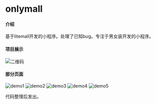 # onlymall

#### 介绍
基于litemall开发的小程序。处理了已知bug。专注于男女装开发的小程序。

#### 项目展示
![二维码](doc/code1.jpg)

#### 部分页面
![demo1](doc/pic1.png)
![demo2](doc/pic2.png)
![demo3](doc/pic3.png)
![demo4](doc/pic4.png)
![demo5](doc/pic6.png)

代码整理后发出。